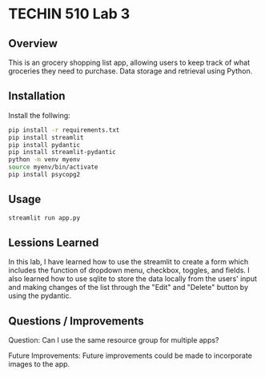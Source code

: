 # TECHIN 510 Lab 3

## Overview
This is an grocery shopping list app, allowing users to keep track of what groceries they need to purchase.
Data storage and retrieval using Python.

## Installation
Install the follwing:

```bash
pip install -r requirements.txt
pip install streamlit
pip install pydantic
pip install streamlit-pydantic
python -m venv myenv
source myenv/bin/activate
pip install psycopg2
```

## Usage

```bash
streamlit run app.py
```

## Lessions Learned
In this lab, I have learned how to use the streamlit to create a form which includes the function of dropdown menu, checkbox, toggles, and fields. I also learned how to use sqlite to store the data locally from the users' input and making changes of the list through the "Edit" and "Delete" button by using the pydantic.


## Questions / Improvements
Question:
Can I use the same resource group for multiple apps?

Future Improvements:
Future improvements could be made to incorporate images to the app.
